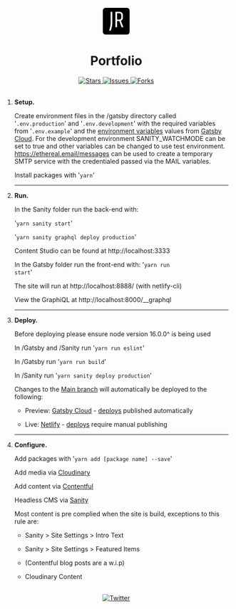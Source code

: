 <!--
For better readability, use markdown preview.
VS Code:  ctrl-shift-v
Atom:     ctrl-shift-m
-->

<p align="center">
  <a href="https://jasonreidd.netlify.app">
    <img alt="Netlify Site" src="gatsby/src/images/icon.png" width="60" />
  </a>
</p>
<h1 align="center">
  Portfolio
</h1>
<div align="center">
  <a href="https://github.com/JasonReidd/Portfolio/stargazers">
    <img src="https://img.shields.io/github/stars/JasonReidd/Portfolio" alt="Stars">
  </a>
  <a href="https://github.com/JasonReidd/Portfolio/issues">
    <img src="https://img.shields.io/github/issues/JasonReidd/Portfolio" alt="Issues">
  </a>
  <a href="https://github.com/JasonReidd/Portfolio/network/members">
    <img src="https://img.shields.io/github/forks/JasonReidd/Portfolio" alt="Forks">
  </a>
  </div>
<br>

1. **Setup.**

   Create environment files in the /gatsby directory called
   '<code>.env.production</code>' and '<code>.env.development</code>'
   with the required variables from
   '<code>.env.example</code>' and the [environment variables](https://www.gatsbyjs.com/dashboard/f823cde4-1e85-4ece-87b4-ad2a6f0a2225/sites/df7b65ef-b4c5-4b57-9bda-58b55c54665d/settings/general#env-vars) values from [Gatsby Cloud](https://www.gatsbyjs.com/dashboard/f823cde4-1e85-4ece-87b4-ad2a6f0a2225/sites/df7b65ef-b4c5-4b57-9bda-58b55c54665d).
   For the development environment SANITY_WATCHMODE can be set to true and other variables can be changed to use test environment. https://ethereal.email/messages can be used to create a temporary SMTP service with the credentialed passed via the MAIL variables.

   Install packages with
   '<code>yarn</code>'
   <hr/>

2. **Run.**

   In the Sanity folder run the back-end with:

   '<code>yarn sanity start</code>'

   '<code>yarn sanity graphql deploy production</code>'

   Content Studio can be found at http://localhost:3333

   In the Gatsby folder run the front-end with:
   '<code>yarn run start</code>'

   The site will run at http://localhost:8888/ (with netlify-cli)

   View the GraphiQL at http://localhost:8000/__graphql
   <hr/>

3. **Deploy.**

   Before deploying please ensure node version 16.0.0^ is being used

   In /Gatsby and /Sanity run '<code>yarn run eslint</code>'

   In /Gatsby run '<code>yarn run build</code>'

   In /Sanity run '<code>yarn sanity deploy production</code>'

   Changes to the [Main branch](https://github.com/JasonReidd/Portfolio/tree/main) will automatically be deployed to the following:

   - Preview: [Gatsby Cloud](https://jasonreidd.gtsb.io/) - [deploys](https://www.gatsbyjs.com/dashboard/f823cde4-1e85-4ece-87b4-ad2a6f0a2225/sites/df7b65ef-b4c5-4b57-9bda-58b55c54665d/deploys) published automatically

   - Live: [Netlify](https://jasonreidd.netlify.app/) - [deploys](https://app.netlify.com/sites/jasonreidd/deploys) require manual publishing
   <hr/>

4. **Configure.**

   Add packages with '<code>yarn add [package name] --save</code>'

   Add media via [Cloudinary](https://cloudinary.com/console/c-5efd2802d1af5a180a41cae9a4a86a/media_library/folders/391c080a206c2cca6c6dd6aaea482748)

   Add content via [Contentful](https://app.contentful.com/spaces/0dlrb1xtuolg/entries)

   Headless CMS via [Sanity](https://www.sanity.io/manage/personal/project/a3mxaqcs)

   Most content is pre complied when the site is build, exceptions to this rule are:
   
   - Sanity > Site Settings > Intro Text

   - Sanity > Site Settings > Featured Items

   - (Contentful blog posts are a w.i.p)

   - Cloudinary Content

<br/>

<div align="center">
  <a href="https://twitter.com/intent/tweet?text=Wow:&url=https%3A%2F%2Fgithub.com%2FJasonReidd%2FPortfolio">
    <img src="https://img.shields.io/twitter/url?label=Share%20via%20Twitter&logoColor=black&url=https%3A%2F%2Fgithub.com%2FJasonReidd%2FPortfolio" alt="Twitter">
  </a>
</div>

